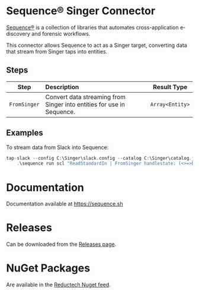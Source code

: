 # Sequence® Singer Connector

[Sequence®](https://gitlab.com/reductech/sequence) is a collection of
libraries that automates cross-application e-discovery and forensic workflows.

This connector allows Sequence to act as a Singer target, converting data that
stream from Singer taps into entities.

## Steps

|     Step     | Description                                                           |   Result Type   |
| :----------: | :-------------------------------------------------------------------- | :-------------: |
| `FromSinger` | Convert data streaming from Singer into entities for use in Sequence. | `Array<Entity>` |

## Examples

To stream data from Slack into Sequence:

```scala
tap-slack --config C:\Singer\slack.config --catalog C:\Singer\catalog.json |
    .\sequence run scl "ReadStandardIn | FromSinger handlestate: (<>=>DoNothing) | Foreach (log <>['name'])"
```

# Documentation

Documentation available at https://sequence.sh

# Releases

Can be downloaded from the [Releases page](https://gitlab.com/reductech/sequence/connectors/singer/-/releases).

# NuGet Packages

Are available in the [Reductech Nuget feed](https://gitlab.com/reductech/nuget/-/packages).
